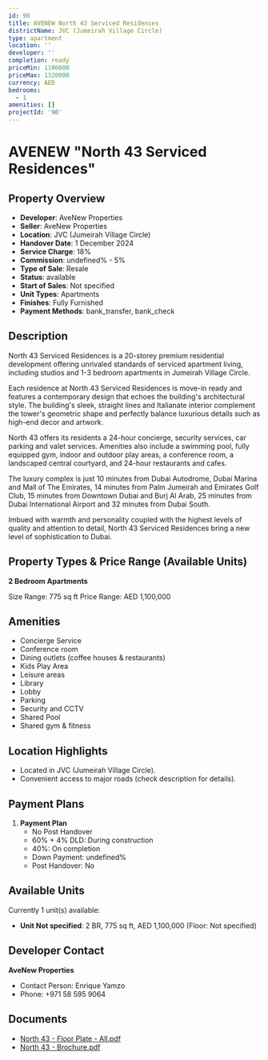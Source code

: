 ```yaml
---
id: 90
title: AVENEW North 43 Serviced Residences
districtName: JVC (Jumeirah Village Circle)
type: apartment
location: ''
developer: ''
completion: ready
priceMin: 1100000
priceMax: 1320000
currency: AED
bedrooms:
  - 1
amenities: []
projectId: '90'
---
```


# AVENEW "North 43 Serviced Residences"

## Property Overview
- **Developer**: AveNew Properties
- **Seller**: AveNew Properties
- **Location**: JVC (Jumeirah Village Circle)
- **Handover Date**: 1 December 2024
- **Service Charge**: 18%
- **Commission**: undefined% - 5%
- **Type of Sale**: Resale
- **Status**: available
- **Start of Sales**: Not specified
- **Unit Types**: Apartments
- **Finishes**: Fully Furnished
- **Payment Methods**: bank_transfer, bank_check

## Description
North 43 Serviced Residences is a 20-storey premium residential development offering unrivaled standards of serviced apartment living, including studios and 1-3 bedroom apartments in Jumeirah Village Circle.

Each residence at North 43 Serviced Residences is move-in ready and features a contemporary design that echoes the building's architectural style. The building's sleek, straight lines and Italianate interior complement the tower's geometric shape and perfectly balance luxurious details such as high-end decor and artwork.

North 43 offers its residents a 24-hour concierge, security services, car parking and valet services. Amenities also include a swimming pool, fully equipped gym, indoor and outdoor play areas, a conference room, a landscaped central courtyard, and 24-hour restaurants and cafes.

The luxury complex is just 10 minutes from Dubai Autodrome, Dubai Marina and Mall of The Emirates, 14 minutes from Palm Jumeirah and Emirates Golf Club, 15 minutes from Downtown Dubai and Burj Al Arab, 25 minutes from Dubai International Airport and 32 minutes from Dubai South.

Imbued with warmth and personality coupled with the highest levels of quality and attention to detail, North 43 Serviced Residences bring a new level of sophistication to Dubai.

## Property Types & Price Range (Available Units)
**2 Bedroom Apartments**

Size Range: 775 sq ft
Price Range: AED 1,100,000

## Amenities
- Concierge Service
- Conference room
- Dining outlets  (coffee houses & restaurants)
- Kids Play Area
- Leisure areas
- Library
- Lobby
- Parking
- Security and CCTV
- Shared Pool
- Shared gym & fitness

## Location Highlights
- Located in JVC (Jumeirah Village Circle).
- Convenient access to major roads (check description for details).

## Payment Plans
1. **Payment Plan**
   - No Post Handover
   - 60% + 4% DLD: During construction
   - 40%: On completion
   - Down Payment: undefined%
   - Post Handover: No

## Available Units
Currently 1 unit(s) available:
- **Unit Not specified**: 2 BR, 775 sq ft, AED 1,100,000 (Floor: Not specified)

## Developer Contact
**AveNew Properties**
- Contact Person: Enrique Yamzo
- Phone: +971 58 595 9064

## Documents
- [North 43 - Floor Plate - All.pdf](https://cdn.geniemap.net/2023/06/22/bAzECIm0lSeNp5irzqmK5ICbqRownRMt4SWkPzrY.pdf)
- [North 43 - Brochure.pdf](https://cdn.geniemap.net/2023/06/22/EI8YBLkgIxTWDGeCI3jN7QBQc8x2vO6nTjAN7lNk.pdf)
